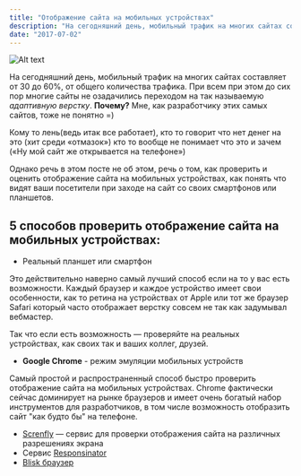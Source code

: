 ```yaml
---
title: "Отображение сайта на мобильных устройствах"
description: "На сегодняшний день, мобильный трафик на многих сайтах составляет от 30 до 60%. Как проверить и оценить отображение сайта на мобильных устройствах, как понять что видят ваши посетители при заходе на сайт со своих смартфонов или планшетов."
date: "2017-07-02"
---
```


![Alt text](/images/mobile-view.jpg)

На сегодняшний день, мобильный трафик на многих сайтах составляет от 30 до 60%, от общего количества трафика. При всем при этом до сих пор многие сайты не озадачились переходом на так называемую _адаптивную верстку_. **Почему?** Мне, как разработчику этих самых сайтов, тоже не понятно =)

Кому то лень(ведь итак все работает), кто то говорит что нет денег на это (хит среди «отмазок») кто то вообще не понимает что это и зачем («Ну мой сайт же открывается на телефоне»)

Однако речь в этом посте не об этом, речь о том, как проверить и оценить отображение сайта на мобильных устройствах, как понять что видят ваши посетители при заходе на сайт со своих смартфонов или планшетов.

## 5 способов проверить отображение сайта на мобильных устройствах:

- Реальный планшет или смартфон

Это действительно наверно самый лучший способ если на то у вас есть возможности. Каждый браузер и каждое устройство имеет свои особенности, как то ретина на устройствах от Apple или тот же браузер Safari который часто отображает верстку совсем не так как задумывал вебмастер.

Так что если есть возможность — проверяйте на реальных устройствах, как своих так и ваших коллег, друзей.

- **Google Chrome** - режим эмуляции мобильных устройств

Самый простой и распространенный способ быстро проверить отображение сайта на мобильных устройствах. Chrome фактически сейчас доминирует на рынке браузеров и имеет очень богатый набор инструментов для разработчиков, в том числе возможность отобразить сайт "как будто бы" на телефоне.

- [Screnfly](http://quirktools.com/screenfly/) — сервис для проверки отображения сайта на различных разрешениях экрана
- Сервис [Responsinator](http://www.responsinator.com/)
- [Blisk браузер](https://blisk.io/)